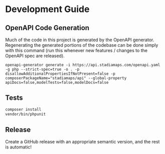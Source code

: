 # Development Guide

## OpenAPI Code Generation

Much of the code in this project is generated by the OpenAPI generator.
Regenerating the generated portions of the codebase can be done simply with this command
(run this whenever new features / changes to the OpenAPI spec are released).

```shell
openapi-generator generate -i https://api.stadiamaps.com/openapi.yaml -g php --strict-spec=true -o . -p disallowAdditionalPropertiesIfNotPresent=false -p composerPackageName="stadiamaps/api" --global-property apiDocs=false,modelTests=false,modelDocs=false
```

## Tests

```bash
composer install
vendor/bin/phpunit
```

## Release

Create a GitHub release with an appropriate semantic version, and the rest is automatic!